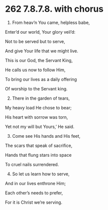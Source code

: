 # 262 7.8.7.8. with chorus

1.  From heav’n You came, helpless babe,

Enter’d our world, Your glory veil’d:

Not to be served but to serve,

And give Your life that we might live.

This is our God, the Servant King,

He calls us now to follow Him,

To bring our lives as a daily offering

Of worship to the Servant king.

2.  There in the garden of tears,

My heavy load He chose to bear;

His heart with sorrow was torn,

Yet not my will but Yours,’ He said.

3.  Come see His hands and His feet,

The scars that speak of sacrifice,

Hands that flung stars into space

To cruel nails surrendered.

4.  So let us learn how to serve,

And in our lives enthrone Him;

Each other’s needs to prefer,

For it is Christ we’re serving.

